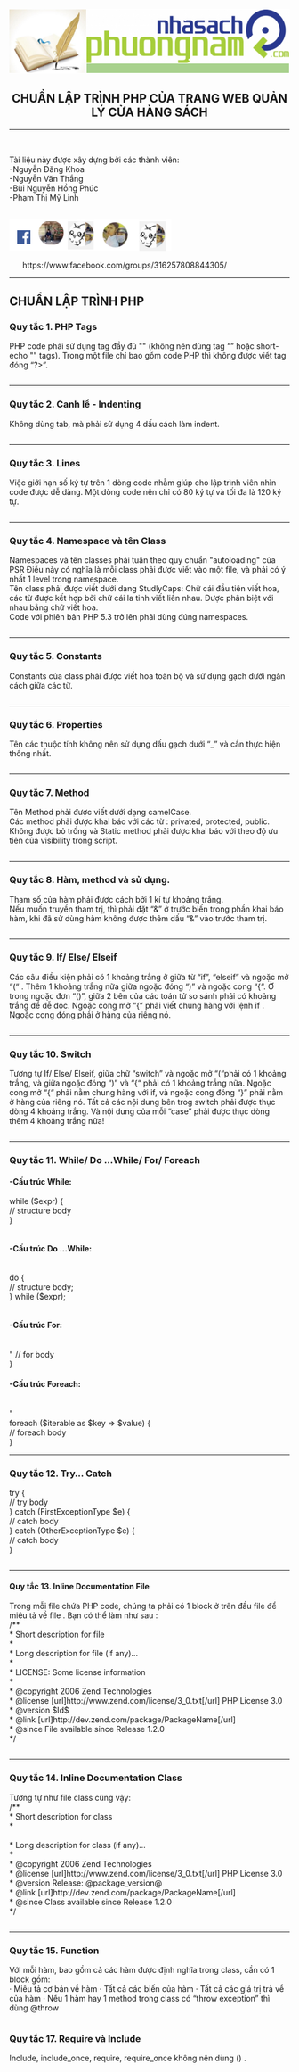 <img src="https://github.com/Ketthucmon/PTPMNM-KT/blob/master/AnhTL/00.png" /><br/>
<center><H2>CHUẨN LẬP TRÌNH PHP CỦA TRANG WEB QUẢN LÝ CỬA HÀNG SÁCH</H2></center>
<hr/></br>
<p>Tài liệu này được xây dựng bởi các thành viên:</br>
                      -Nguyễn Đăng Khoa</br>
                      -Nguyễn Văn Thắng</br>
                      -Bùi Nguyễn Hồng Phúc</br>
 	                    -Phạm Thị Mỹ Linh</p></br>
<img src="https://github.com/Ketthucmon/PTPMNM-KT/blob/master/AnhTL/10.png" /><br/>
<ul>https://www.facebook.com/groups/316257808844305/</ul>
<hr/>
<H2>CHUẨN LẬP TRÌNH PHP</H2>
<H3>Quy tắc 1. PHP Tags</H3>
<table>PHP code phải sử dụng tag đầy đủ "<?php ?>" (không nên dùng tag “<? ?>” hoặc short-echo "<?= ?>" tags). Trong một file chỉ bao gồm code PHP thì không được viết tag đóng “?>”.</table>
<hr/>
<H3>Quy tắc 2. Canh lề - Indenting</H3>
<table>Không dùng tab, mà phải sử dụng 4 dấu cách làm indent.</table>
<hr/>
<H3>Quy tắc 3. Lines</H3>
<table>Việc giới hạn số ký tự trên 1 dòng code nhằm giúp cho lập trình viên nhìn code được dễ dàng. Một dòng code nên chỉ có 80 ký tự và tối đa là 120 ký tự.</table>
<hr/>
<H3>Quy tắc 4. Namespace và tên Class</H3>
Namespaces và tên classes phải tuân theo quy chuẩn "autoloading" của PSR
<table>Điều này có nghĩa là mỗi class phải được viết vào một file, và phải có ý nhất 1 level trong namespace.<br/>
Tên class phải được viết dưới dạng StudlyCaps: Chữ cái đầu tiên viết hoa, các từ được kết hợp bởi chữ cái la tinh viết liền nhau. Được phân biệt với nhau bằng chữ viết hoa.<br/>
Code với phiên bản PHP 5.3 trở lên phải dùng đúng namespaces.</table>
<hr/>
<H3>Quy tắc 5. Constants</H3>
<table>Constants của class phải được viết hoa toàn bộ và sử dụng gạch dưới ngăn cách giữa các từ. </table>
<hr/>
<H3>Quy tắc 6. Properties</H3>
<table>Tên các thuộc tính không nên sử dụng dấu gạch dưới “_” và cần thực hiện thống nhất.</table>
<hr/>
<H3>Quy tắc 7. Method</H3>
<table>Tên Method phải được viết dưới dạng camelCase.<br/>
Các method phải được khai báo với các từ : privated, protected, public. Không được bỏ trống và Static method phải được khai báo với theo độ ưu tiên của visibility trong script.</table>
<hr/>
<H3>Quy tắc 8. Hàm, method và sử dụng.</H3>
<table>Tham số của hàm phải được cách bởi 1 kí tự khoảng trắng.<br/>
Nếu muốn truyền tham trị, thì phải đặt “&” ở trước biến trong phần khai báo hàm, khi đã sử dùng hàm không được thêm dấu “&” vào trước tham trị.</table>
<hr/>
<H3>Quy tắc 9. If/ Else/ Elseif</H3>
<table>Các câu điều kiện phải có 1 khoảng trắng ở giữa từ “if”, “elseif” và ngoặc mở “(“ . Thêm 1 khoảng trắng nữa giữa ngoặc đóng “)” và ngoặc cong “{“. Ở trong ngoặc đơn “()”, giữa 2 bên của các toán tử so sánh phải có khoảng trắng để dễ đọc. Ngoặc cong mở “{“ phải viết chung hàng với lệnh if . Ngoặc cong đóng phải ở hàng của riêng nó.</table>
<hr/>
<H3>Quy tắc 10. Switch</H3>
<table>Tương tự If/ Else/ Elseif, giữa chữ “switch” và ngoặc mở “(“phải có 1 khoảng trắng, và giữa ngoặc đóng “)” và “{“ phải có 1 khoảng trắng nữa. Ngoặc cong mở “{“ phải nằm chung hàng với if, và ngoặc cong đóng “}” phải nằm ở hàng của riêng nó. Tất cả các nội dung bên trog switch phải được thục dòng 4 khoảng trắng. Và nội dung của mỗi “case” phải được thục dòng thêm 4 khoảng trắng nữa!</table>
<hr/>
<H3>Quy tắc 11. While/ Do …While/ For/ Foreach</H3>
<H4>-Cấu trúc While:</H4>
<table>while ($expr) {<br/>
    // structure body<br/>
}</table>
<H4>-Cấu trúc Do …While:</H4><br/>
<table>do {<br/>
    // structure body;<br/>
} while ($expr);</table>
<H4>-Cấu trúc For:</H4><br/>
 "<?php<br/
for ($i = 0; $i < 10; $i++) {<br/>
    // for body<br/>
}
<H4>-Cấu trúc Foreach:</H4><br/>
"<?php><br/>
foreach ($iterable as $key => $value) {<br/>
    // foreach body <br/>
}</table>
<hr/>
<H3>Quy tắc 12. Try… Catch</H3>
<table>try {<br/>
    // try body<br/>
} catch (FirstExceptionType $e) {<br/>
    // catch body<br/>
} catch (OtherExceptionType $e) {<br/>
    // catch body<br/>
}</table>
<hr/>
<H4>Quy tắc 13. Inline Documentation File</H4>
Trong mỗi file chứa PHP code, chúng ta phải có 1 block ở trên đầu file để miêu tả về file . Bạn có thể làm như sau :<br/>
<table>/**<br/>
 * Short description for file<br/>
 *<br/>
 * Long description for file (if any)...<br/>
 *<br/>
 * LICENSE: Some license information<br/>
 *<br/>
 * @copyright  2006 Zend Technologies<br/>
 * @license    [url]http://www.zend.com/license/3_0.txt[/url]   PHP License 3.0<br/>
 * @version    $Id$<br/>
 * @link       [url]http://dev.zend.com/package/PackageName[/url]<br/>
 * @since      File available since Release 1.2.0<br/>
 */</table>
 <hr/>
<H3>Quy tắc 14. Inline Documentation Class</H3>
Tương tự như file class cũng vậy:<br/>
<table>/**<br/>
 * Short description for class<br/>
 *<br/><br/>
 * Long description for class (if any)...<br/>
 *<br/>
 * @copyright  2006 Zend Technologies<br/>
 * @license    [url]http://www.zend.com/license/3_0.txt[/url]   PHP License 3.0<br/>
 * @version    Release: @package_version@<br/>
 * @link       [url]http://dev.zend.com/package/PackageName[/url]<br/>
 * @since      Class available since Release 1.2.0<br/>
 */</table>
 <hr/>
<H3>Quy tắc 15. Function</H3>
Với mỗi hàm, bao gồm cả các hàm được định nghĩa trong class, cần có 1 block gồm:<br/>
<table>·         Miêu tả cơ bản về hàm
·         Tất cả các biến của hàm
·         Tất cả các giá trị trả về của hàm
·         Nếu 1 hàm hay 1 method trong class có “throw exception” thì dùng @throw</table>
<H3>Quy tắc 17. Require và Include</H3>
Include, include_once, require, require_once không nên dùng () .
